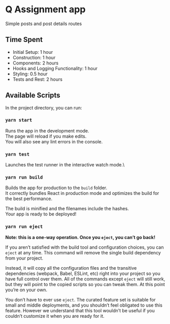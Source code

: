 # Q Assignment app

Simple posts and post details routes

## Time Spent

- Initial Setup: 1 hour
- Construction: 1 hour
- Components: 2 hours
- Hooks and Logging Functionality: 1 hour
- Styling: 0.5 hour
- Tests and Rest: 2 hours

## Available Scripts

In the project directory, you can run:

### `yarn start`

Runs the app in the development mode.\
The page will reload if you make edits.\
You will also see any lint errors in the console.

### `yarn test`

Launches the test runner in the interactive watch mode.\

### `yarn run build`

Builds the app for production to the `build` folder.\
It correctly bundles React in production mode and optimizes the build for the best performance.

The build is minified and the filenames include the hashes.\
Your app is ready to be deployed!

### `yarn run eject`

**Note: this is a one-way operation. Once you `eject`, you can’t go back!**

If you aren’t satisfied with the build tool and configuration choices, you can `eject` at any time. This command will remove the single build dependency from your project.

Instead, it will copy all the configuration files and the transitive dependencies (webpack, Babel, ESLint, etc) right into your project so you have full control over them. All of the commands except `eject` will still work, but they will point to the copied scripts so you can tweak them. At this point you’re on your own.

You don’t have to ever use `eject`. The curated feature set is suitable for small and middle deployments, and you shouldn’t feel obligated to use this feature. However we understand that this tool wouldn’t be useful if you couldn’t customize it when you are ready for it.
